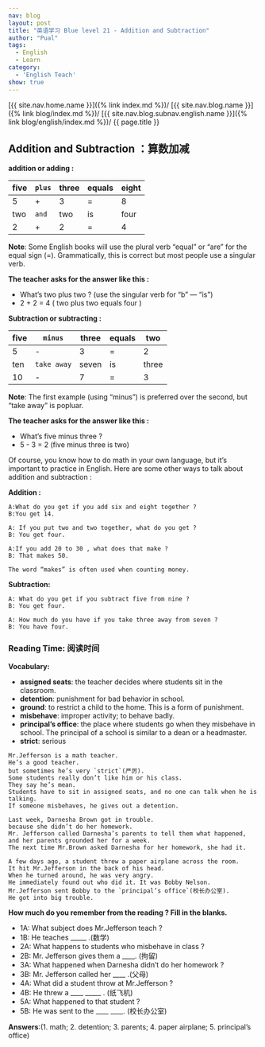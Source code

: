 ```yaml
---
nav: blog
layout: post
title: "英语学习 Blue level 21 - Addition and Subtraction"
author: "Pual"
tags:
  - English
  - Learn
category:
  - 'English Teach'
show: true
---
```


[{{ site.nav.home.name }}]({% link index.md %})/
[{{ site.nav.blog.name }}]({% link blog/index.md %})/
[{{ site.nav.blog.subnav.english.name }}]({% link blog/english/index.md %})/
{{ page.title }}

## Addition and Subtraction ：算数加减

**addition or adding :**

five | `plus` | three | equals | eight
--|---|---|---|--
5 | + | 3 | = | 8
two | `and` | two | is | four
2 | + | 2 | = | 4

**Note**: Some English books will use the plural verb “equal” or “are” for the equal sign (=).
Grammatically, this is correct but most people use a singular verb.

**The teacher asks for the answer like this :**

- What’s two plus two ? (use the singular verb for “b” — “is”)
- 2 + 2 = 4 ( two plus two equals four )

**Subtraction or subtracting :**

five | `minus` | three | equals | two
-----|-------|-------|--------|------
5 | - | 3 | = | 2
ten | `take away` | seven | is | three
10 | - | 7 | = | 3

**Note**: The first example (using “minus”) is preferred over the second, but “take away” is popluar.

**The teacher asks for the answer like this :**

- What’s five minus three ?
- 5 - 3 = 2 (five minus three is two)

Of course, you know how to do math in your own language, but it’s important to practice in English.
Here are some other ways to talk about addition and subtraction :

**Addition :**

```
A:What do you get if you add six and eight together ?
B:You get 14.

A: If you put two and two together, what do you get ?
B: You get four.

A:If you add 20 to 30 , what does that make ?
B: That makes 50.

The word “makes” is often used when counting money.
```

**Subtraction:**

```
A: What do you get if you subtract five from nine ?
B: You get four.

A: How much do you have if you take three away from seven ?
B: You have four.
```

### Reading Time:  阅读时间

**Vocabulary:**
- **assigned seats**: the teacher decides where students sit in the classroom.
- **detention**: punishment for bad behavior in school.
- **ground**: to restrict a child to the home. This is a form of punishment.
- **misbehave**: improper activity; to behave badly.
- **principal’s office**: the place where students go when they misbehave in school. The principal of a school is similar to a dean or a headmaster.
- **strict**: serious

```
Mr.Jefferson is a math teacher.
He’s a good teacher.
but sometimes he’s very `strict`(严厉).
Some students really don’t like him or his class.
They say he’s mean.
Students have to sit in assigned seats, and no one can talk when he is talking.
If someone misbehaves, he gives out a detention.

Last week, Darnesha Brown got in trouble.
because she didn’t do her homework.
Mr. Jefferson called Darnesha’s parents to tell them what happened, and her parents grounded her for a week.
The next time Mr.Brown asked Darnesha for her homework, she had it.

A few days ago, a student threw a paper airplane across the room.
It hit Mr.Jefferson in the back of his head.
When he turned around, he was very angry.
He immediately found out who did it. It was Bobby Nelson.
Mr.Jefferson sent Bobby to the `principal’s office`(校长办公室).
He got into big trouble.
```

**How much do you remember from the reading ? Fill in the blanks.**

- 1A: What subject does Mr.Jefferson teach ?
- 1B: He teaches _____ .(数学)
- 2A: What happens to students who misbehave in class ?
- 2B: Mr. Jefferson gives them a ____. (拘留)
- 3A: What happened when Darnesha didn’t do her homework ?
- 3B: Mr. Jefferson called her ____ .(父母)
- 4A: What did a student throw at Mr.Jefferson ?
- 4B: He threw a ____ _____ . (纸飞机)
- 5A: What happened to that student ?
- 5B: He was sent to the ____ ____. (校长办公室)

**Answers**:(1. math; 2. detention; 3. parents; 4. paper airplane; 5. principal’s office)
